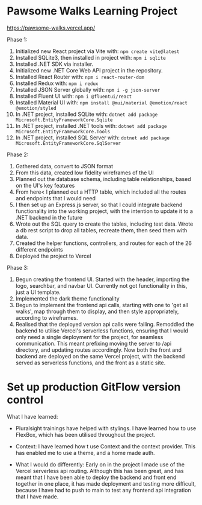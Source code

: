 # Pawsome Walks Learning Project

https://pawsome-walks.vercel.app/

Phase 1:

1. Initialized new React project via Vite with: `npm create vite@latest`
1. Installed SQLite3, then installed in project with: `npm i sqlite`
1. Installed .NET SDK via installer.
1. Initialized new .NET Core Web API project in the repository.
1. Installed React Router with: `npm i react-router-dom`
1. Installed Redux with: `npm i redux`
1. Installed JSON Server globally with: `npm i -g json-server`
1. Installed Fluent UI with: `npm i @fluentui/react`
1. Installed Material UI with: `npm install @mui/material @emotion/react @emotion/styled`
1. In .NET project, installed SQLite with: `dotnet add package Microsoft.EntityFrameworkCore.Sqlite`
1. In .NET project, installed .NET tools with: `dotnet add package Microsoft.EntityFrameworkCore.Tools`
1. In .NET project, installed SQL Server with: `dotnet add package Microsoft.EntityFrameworkCore.SqlServer`

Phase 2:

1. Gathered data, convert to JSON format
2. From this data, created low fidelity wireframes of the UI
3. Planned out the database schema, including table relationships, based on the UI's key features
4. From here< I planned out a HTTP table, which included all the routes and endpoints that I would need
5. I then set up an Express.js server, so that I could integrate backend functionality into the working project, with the intention to update it to a .NET backend in the future
6. Wrote out the SQL query to create the tables, including test data. Wrote a db rest script to drop all tables, recreate them, then seed them with data.
7. Created the helper functions, controllers, and routes for each of the 26 different endpoints
8. Deployed the project to Vercel

Phase 3:

1. Begun creating the frontend UI. Started with the header, importing the logo, searchbar, and navbar UI. Currently not got functionality in this, just a UI template.
2. Implemented the dark theme functionality
3. Begun to implement the frontend api calls, starting with one to 'get all walks', map through them to display, and then style appropriately, according to wireframes.
4. Realised that the deployed version api calls were failing. Remoddled the backend to utilise Vercel's serverless functions, ensuring that I would only need a single deployment for the project, for seamless communication. This meant prefixing moving the server to /api directory, and updating routes accordingly. Now both the front and backend are deployed on the same Vercel project, with the backend served as serverless functions, and the front as a static site.

# Set up production GitFlow version control

What I have learned:

- Pluralsight trainings have helped with stylings. I have learned how to use FlexBox, which has been utilised throughout the project.
- Context: I have learned how t use Context and the context provider. This has enabled me to use a theme, and a home made auth.

- What I would do differently:
  Early on in the project I made use of the Vercel serverless api routing. Although this has been great, and has meant that I have been able to deploy the backend and front end together in one place, it has made deployment and testing more difficult, because I have had to push to main to test any frontend api integration that I have made.
